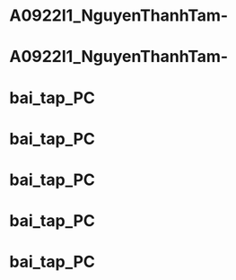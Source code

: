 # A0922I1_NguyenThanhTam-
# A0922I1_NguyenThanhTam-
# bai_tap_PC
# bai_tap_PC
# bai_tap_PC
# bai_tap_PC
# bai_tap_PC
